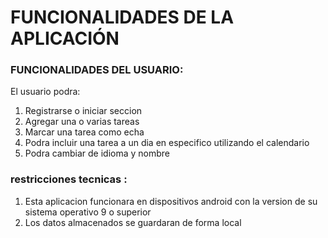 # FUNCIONALIDADES DE LA APLICACIÓN
### FUNCIONALIDADES DEL USUARIO: 
El usuario podra:
1. Registrarse o iniciar seccion 
2. Agregar una o varias tareas 
3. Marcar una tarea como echa 
4. Podra incluir una tarea a un dia en especifico utilizando el calendario
5. Podra cambiar de idioma y nombre 

### restricciones tecnicas :
1. Esta aplicacion funcionara en dispositivos android con la version de su sistema operativo 9 o superior 
2. Los datos almacenados se guardaran de forma local 
